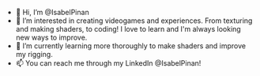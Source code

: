 - 👋 Hi, I’m @IsabelPinan
- 👀 I’m interested in creating videogames and experiences. From texturing and making shaders, to coding! I love to learn and I'm always looking new ways to improve.
- 🌱 I’m currently learning more thoroughly to make shaders and improve my rigging.
- 📫 You can reach me through my LinkedIn @IsabelPinan!
